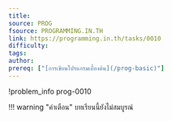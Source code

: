 ```yaml
---
title: 
source: PROG
fsource: PROGRAMMING.IN.TH
link: https://programming.in.th/tasks/0010
difficulty: 
tags: 
author: 
prereq: ["[การเขียนโปรแกรมเบื้องต้น](/prog-basic)"]
---
```


!problem_info prog-0010

!!! warning "คำเตือน"
    บทเรียนนี้ยังไม่สมบูรณ์
